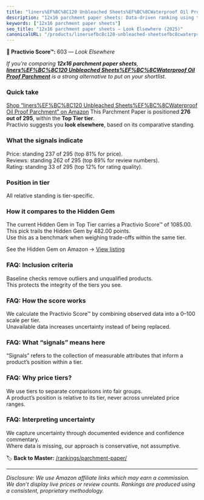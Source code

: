 ```yaml
---
title: "liners%EF%BC%8C120 Unbleached Sheets%EF%BC%8CWaterproof Oil Proof Parchment"
description: "12x16 parchment paper sheets: Data-driven ranking using the Practivio Score™. Positioned by quality, value, demand, findability, momentum."
keywords: ["12x16 parchment paper sheets"]
seo_title: "12x16 parchment paper sheets — Look Elsewhere (2025)"
canonicalURL: "/products/linersefbc8c120-unbleached-sheetsefbc8cwaterproof-oil-proof-parchment-B0FGJN383G/"
---
```


**🚫 Practivio Score™:** 603 — _Look Elsewhere_


*If you're comparing **12x16 parchment paper sheets**, **[liners%EF%BC%8C120 Unbleached Sheets%EF%BC%8CWaterproof Oil Proof Parchment](https://www.amazon.com/dp/B0FGJN383G?tag=practivio-20)** is a strong alternative to put on your shortlist.*
### Quick take
[Shop “liners%EF%BC%8C120 Unbleached Sheets%EF%BC%8CWaterproof Oil Proof Parchment” on Amazon](https://www.amazon.com/dp/B0FGJN383G?tag=practivio-20)
This Parchment Paper is positioned **276 out of 295**, within the **Top Tier tier**.  
Practivio suggests you **look elsewhere**, based on its comparative standing.

### What the signals indicate
Price: standing 237 of 295 (top 81% for price).  
Reviews: standing 262 of 295 (top 89% for review numbers).  
Rating: standing 33 of 295 (top 12% for rating quality).  

### Position in tier
All relative standing is tier-specific.

### How it compares to the Hidden Gem
The current Hidden Gem in Top Tier carries a Practivio Score™ of 1085.00.  
This pick trails the Hidden Gem by 482.00 points.  
Use this as a benchmark when weighing trade-offs within the same tier.  

See the Hidden Gem on Amazon → [View listing](https://www.amazon.com/dp/B07SYB2BFW?tag=practivio-20)

### FAQ: Inclusion criteria
Baseline checks remove outliers and unqualified products.  
This protects the integrity of the tiers you see.

### FAQ: How the score works
We calculate the Practivio Score™ by combining observed data into a 0–100 scale per tier.  
Unavailable data increases uncertainty instead of being replaced.

### FAQ: What “signals” means here
“Signals” refers to the collection of measurable attributes that inform a product’s position within a tier.

### FAQ: Why price tiers?
We use tiers to separate comparisons into fair groups.  
A product’s position is relative to its tier, never across unrelated price ranges.

### FAQ: Interpreting uncertainty
We capture uncertainty through documented evidence and confidence commentary.  
Where data is missing, our approach is conservative, not assumptive.


🏷️ **Back to Master:** [/rankings/parchment-paper/](/rankings/parchment-paper/)

---
_Disclosure: We use Amazon affiliate links which may earn a commission. We don’t display live prices or review counts. Rankings are produced using a consistent, proprietary methodology._
